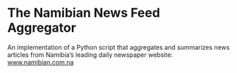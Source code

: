 # The Namibian News Feed Aggregator
An implementation of a Python script that aggregates and summarizes news articles from Namibia’s leading daily newspaper website: www.namibian.com.na
